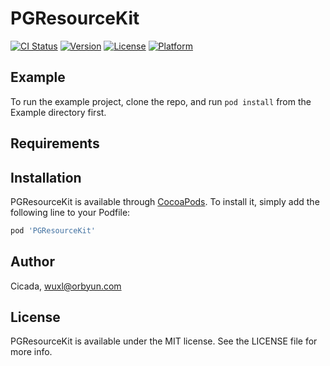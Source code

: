 # PGResourceKit

[![CI Status](https://img.shields.io/travis/Cicada/PGResourceKit.svg?style=flat)](https://travis-ci.org/Cicada/PGResourceKit)
[![Version](https://img.shields.io/cocoapods/v/PGResourceKit.svg?style=flat)](https://cocoapods.org/pods/PGResourceKit)
[![License](https://img.shields.io/cocoapods/l/PGResourceKit.svg?style=flat)](https://cocoapods.org/pods/PGResourceKit)
[![Platform](https://img.shields.io/cocoapods/p/PGResourceKit.svg?style=flat)](https://cocoapods.org/pods/PGResourceKit)

## Example

To run the example project, clone the repo, and run `pod install` from the Example directory first.

## Requirements

## Installation

PGResourceKit is available through [CocoaPods](https://cocoapods.org). To install
it, simply add the following line to your Podfile:

```ruby
pod 'PGResourceKit'
```

## Author

Cicada, wuxl@orbyun.com

## License

PGResourceKit is available under the MIT license. See the LICENSE file for more info.
